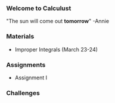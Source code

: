### Welcome to Calculust 
"The sun will come out **tomorrow**" -Annie 

### Materials 
* Improper Integrals (March 23-24)

### Assignments
* Assignment I 

### Challenges
